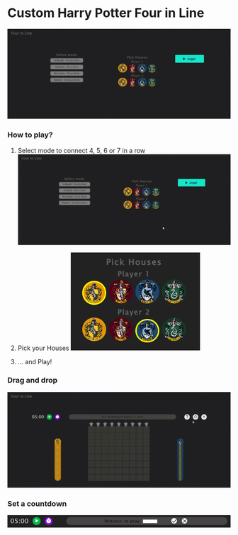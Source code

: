 # Custom Harry Potter Four in Line


![Demo](doc/Four-in-line-demo.gif "Four In Line Demo")


### How to play?

1. Select mode to connect 4, 5, 6 or 7 in a row
    ![Modes](doc/Four-in-line-modes.gif "Four In Line Modes")

2. Pick your Houses
   ![Houses](doc/houses.png "Four In Line Modes")

3. ... and Play!


### Drag and drop
![Drag](doc/Four-in-line-options-demo_drag.gif "Four In Line Drag and drop")

### Set a countdown
![Countdown](doc/time.png "Four In Line countdown")
